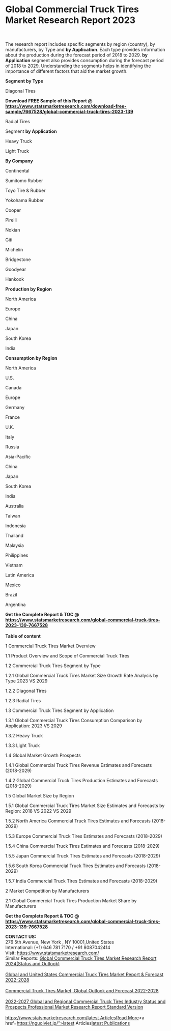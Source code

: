 <h1>Global Commercial Truck Tires Market Research Report 2023</h1><br/><p>The research report includes specific segments by region (country), by manufacturers, by Type and <strong>by Application</strong>. Each type provides information about the production during the forecast period of 2018 to 2029. <strong>by Application</strong> segment also provides consumption during the forecast period of 2018 to 2029. Understanding the segments helps in identifying the importance of different factors that aid the market growth.</p><p><strong>Segment by Type</strong></p><p>Diagonal Tires</p><p><strong>Download FREE Sample of this Report @ <a href="https://www.statsmarketresearch.com/download-free-sample/7667528/global-commercial-truck-tires-2023-139">https://www.statsmarketresearch.com/download-free-sample/7667528/global-commercial-truck-tires-2023-139</a></strong></p><p>Radial Tires</p><p>Segment <strong>by Application</strong></p><p>Heavy Truck</p><p>Light Truck</p><p><strong>By Company</strong></p><p>Continental</p><p>Sumitomo Rubber</p><p>Toyo Tire & Rubber</p><p>Yokohama Rubber</p><p>Cooper</p><p>Pirelli</p><p>Nokian</p><p>Giti</p><p>Michelin</p><p>Bridgestone</p><p>Goodyear</p><p>Hankook</p><p><strong>Production by Region</strong></p><p>North America</p><p>Europe</p><p>China</p><p>Japan</p><p>South Korea</p><p>India</p><p><strong>Consumption by Region</strong></p><p>North America</p><p>U.S.</p><p>Canada</p><p>Europe</p><p>Germany</p><p>France</p><p>U.K.</p><p>Italy</p><p>Russia</p><p>Asia-Pacific</p><p>China</p><p>Japan</p><p>South Korea</p><p>India</p><p>Australia</p><p>Taiwan</p><p>Indonesia</p><p>Thailand</p><p>Malaysia</p><p>Philippines</p><p>Vietnam</p><p>Latin America</p><p>Mexico</p><p>Brazil</p><p>Argentina</p><div><b>Get the Complete Report & TOC @ <a href="https://www.statsmarketresearch.com/global-commercial-truck-tires-2023-139-7667528">https://www.statsmarketresearch.com/global-commercial-truck-tires-2023-139-7667528</a></b></div><br><b>Table of content</b><p>1 Commercial Truck Tires Market Overview<br />
 
  1.1 Product Overview and Scope of Commercial Truck Tires<br />
 
  1.2 Commercial Truck Tires Segment by Type<br />
 
  1.2.1 Global Commercial Truck Tires Market Size Growth Rate Analysis by Type 2023 VS 2029<br />
 
  1.2.2 Diagonal Tires<br />
 
  1.2.3 Radial Tires<br />
 
  1.3 Commercial Truck Tires Segment by Application<br />
 
  1.3.1 Global Commercial Truck Tires Consumption Comparison by Application: 2023 VS 2029<br />
 
  1.3.2 Heavy Truck<br />
 
  1.3.3 Light Truck<br />
 
  1.4 Global Market Growth Prospects<br />
 
  1.4.1 Global Commercial Truck Tires Revenue Estimates and Forecasts (2018-2029)<br />
 
  1.4.2 Global Commercial Truck Tires Production Estimates and Forecasts (2018-2029)<br />
 
  1.5 Global Market Size by Region<br />
 
  1.5.1 Global Commercial Truck Tires Market Size Estimates and Forecasts by Region: 2018 VS 2022 VS 2029<br />
 
  1.5.2 North America Commercial Truck Tires Estimates and Forecasts (2018-2029)<br />
 
  1.5.3 Europe Commercial Truck Tires Estimates and Forecasts (2018-2029)<br />
 
  1.5.4 China Commercial Truck Tires Estimates and Forecasts (2018-2029)<br />
 
  1.5.5 Japan Commercial Truck Tires Estimates and Forecasts (2018-2029)<br />
 
  1.5.6 South Korea Commercial Truck Tires Estimates and Forecasts (2018-2029)<br />
 
  1.5.7 India Commercial Truck Tires Estimates and Forecasts (2018-2029)<br />
 
 2 Market Competition by Manufacturers<br />
 
  2.1 Global Commercial Truck Tires Production Market Share by Manufacturers <br><div><b>Get the Complete Report & TOC @ <a href="https://www.statsmarketresearch.com/global-commercial-truck-tires-2023-139-7667528">https://www.statsmarketresearch.com/global-commercial-truck-tires-2023-139-7667528</a></b></div></p> <b>CONTACT US:</b><br>276 5th Avenue, New York , NY 10001,United States<br>International: (+1) 646 781 7170 / +91 8087042414<br>Visit: <a href="https://www.statsmarketresearch.com/">https://www.statsmarketresearch.com/</a><br>Similar Reports: <a href="https://www.statsmarketresearch.com/global-commercial-truck-tires-2023-139-7667528">Global Commercial Truck Tires Market Research Report 2024(Status and Outlook)</a><br/><br/><a href="https://www.statsmarketresearch.com/global-commercial-truck-tires-2023-139-7667528">Global and United States Commercial Truck Tires Market Report & Forecast 2022-2028</a><br/><br/><a href="https://www.statsmarketresearch.com/global-commercial-truck-tires-2023-139-7667528">Commercial Truck Tires Market, Global Outlook and Forecast 2022-2028</a><br/><br/><a href="https://www.statsmarketresearch.com/global-commercial-truck-tires-2023-139-7667528">2022-2027 Global and Regional Commercial Truck Tires Industry Status and Prospects Professional Market Research Report Standard Version</a><br/><br/><a href="https://gyeongbokgung.com">https://www.statsmarketresearch.com/</a><a href="https://hallyeomaritime.com">latest Articles</a><a href="https://jingwansa.com">Read More</a><a href=https://nguoiviet.jp/">latest Articles</a><a href="https://www.intelmarketresearch.com/">latest Publications</a>